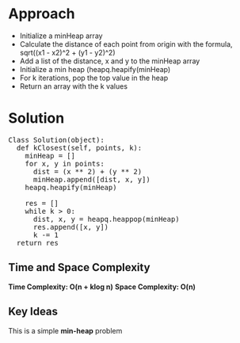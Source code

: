 # **Approach**
- Initialize a minHeap array
- Calculate the distance of each point from origin with the formula, sqrt((x1 - x2)^2 + (y1 - y2)^2)
- Add a list of the distance, x and y to the minHeap array
- Initialize a min heap (heapq.heapify(minHeap)
- For k iterations, pop the top value in the heap
- Return an array with the k values

# **Solution**
<pre>
Class Solution(object):
  def kClosest(self, points, k):
    minHeap = []
    for x, y in points:
      dist = (x ** 2) + (y ** 2)
      minHeap.append([dist, x, y])
    heapq.heapify(minHeap)

    res = []
    while k > 0:
      dist, x, y = heapq.heappop(minHeap)
      res.append([x, y])
      k -= 1
  return res
</pre>

## **Time and Space Complexity**
**Time Complexity: O(n + klog n)**
**Space Complexity: O(n)**

## **Key Ideas**
This is a simple **min-heap** problem
